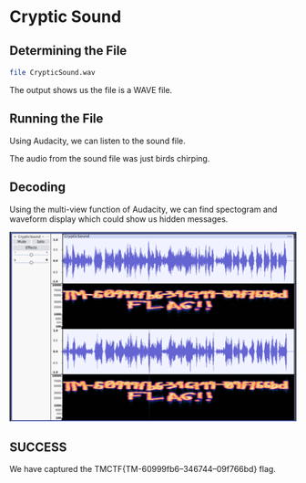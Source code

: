 # Cryptic Sound

## Determining the File

```bash
file CrypticSound.wav
```

The output shows us the file is a WAVE file.

## Running the File

Using Audacity, we can listen to the sound file.

The audio from the sound file was just birds chirping.

## Decoding

Using the multi-view function of Audacity, we can find spectogram and waveform display which could show us hidden messages.

![](audacity.png)

## SUCCESS

We have captured the TMCTF{TM-60999fb6–346744–09f766bd} flag.
